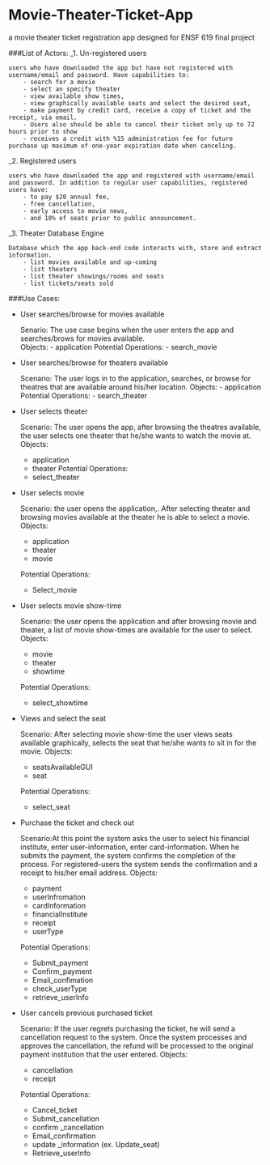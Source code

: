 # Movie-Theater-Ticket-App
a movie theater ticket registration app designed for ENSF 619 final project

###List of Actors:
_1. Un-registered users
	
	users who have downloaded the app but have not registered with username/email and password. Have capabilities to:
		- search for a movie
		- select an specify theater
		- view available show times, 
		- view graphically available seats and select the desired seat,
		- make payment by credit card, receive a copy of ticket and the receipt, via email.
		- Users also should be able to cancel their ticket only up to 72 hours prior to show
		- receives a credit with %15 administration fee for future purchase up maximum of one-year expiration date when canceling. 
		
_2. Registered users

	users who have downloaded the app and registered with username/email and password. In addition to regular user capabilities, registered users have:
		- to pay $20 annual fee,
		- free cancellation, 
		- early access to movie news,
		- and 10% of seats prior to public announcement.
	
_3. Theater Database Engine
	
	Database which the app back-end code interacts with, store and extract information.
		- list movies available and up-coming
		- list theaters
		- list theater showings/rooms and seats
		- list tickets/seats sold 

###Use Cases:

- User searches/browse for movies available
	
	Senario: The use case begins when the user enters the app and searches/brows for movies 	available.	
		Objects:
		- application
		Potential Operations:
		- search_movie


- User searches/browse for theaters available

	Scenario: The user logs in to the application, searches, or browse for theatres that are available around his/her location.
		Objects:
		- application
		Potential Operations:
		- search_theater


- User selects theater

	Scenario: The user opens the app, after browsing the theatres available, the user selects one theater that he/she wants to watch the movie at.
	Objects:
	- application
	- theater
	Potential Operations:
	- select_theater


- User selects movie 

	Scenario: the user opens the application,. After selecting theater and browsing movies available at the theater he is able to select a movie.
	Objects:
	- application
	- theater	
	- movie

	Potential Operations:
	- Select_movie



- User selects movie show-time

	Scenario: the user opens the application and after browsing movie and theater, a list of movie show-times are available for the user to select.
	Objects:
	- movie
	- theater
	- showtime

	Potential Operations:
	- select_showtime


- Views and select the seat     

	Scenario: After selecting movie show-time the user views  seats available graphically, selects the seat that he/she wants to sit in for the movie.
	Objects:
	- seatsAvailableGUI
	- seat

	Potential Operations:
	- select_seat


- Purchase the ticket and check out
	
	Scenario:At this point the system asks the user to select his financial institute, enter user-information, enter card-information. When he submits the payment, the system confirms the completion of the process. For registered-users the system sends the confirmation and a receipt to his/her email address. 
	Objects:
	- payment
	- userInfromation
	- cardInformation
	- financialInstitute
	- receipt
	- userType

	Potential Operations:
	- Submit_payment
	- Confirm_payment
	- Email_confimation
	- check_userType
	- retrieve_userInfo



- User cancels previous purchased ticket
	
	Scenario: If the user regrets purchasing the ticket, he will send a cancellation request to the system. Once the system processes and approves the cancellation, the refund will be processed to the original payment institution that the user entered. 
	Objects:
	- cancellation
	- receipt

	Potential Operations:
	- Cancel_ticket
	- Submit_cancellation
	- confirm _cancellation
	- Email_confirmation
	- update _information (ex. Update_seat)
	- Retrieve_userInfo

